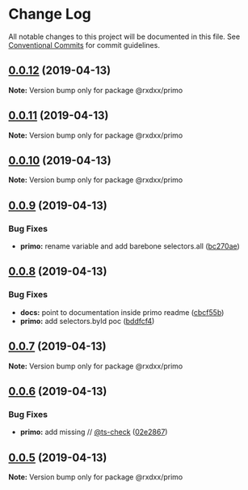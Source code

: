 # Change Log

All notable changes to this project will be documented in this file.
See [Conventional Commits](https://conventionalcommits.org) for commit guidelines.

## [0.0.12](https://github.com/elcoosp/rxdxx/compare/v0.0.11...v0.0.12) (2019-04-13)

**Note:** Version bump only for package @rxdxx/primo





## [0.0.11](https://github.com/elcoosp/rxdxx/compare/v0.0.4...v0.0.11) (2019-04-13)

**Note:** Version bump only for package @rxdxx/primo





## [0.0.10](https://github.com/elcoosp/rxdxx/compare/v0.0.9...v0.0.10) (2019-04-13)

**Note:** Version bump only for package @rxdxx/primo





## [0.0.9](https://github.com/elcoosp/rxdxx/compare/v0.0.8...v0.0.9) (2019-04-13)


### Bug Fixes

* **primo:** rename variable and add barebone selectors.all ([bc270ae](https://github.com/elcoosp/rxdxx/commit/bc270ae))





## [0.0.8](https://github.com/elcoosp/rxdxx/compare/v0.0.7...v0.0.8) (2019-04-13)


### Bug Fixes

* **docs:** point to documentation inside primo readme ([cbcf55b](https://github.com/elcoosp/rxdxx/commit/cbcf55b))
* **primo:** add selectors.byId poc ([bddfcf4](https://github.com/elcoosp/rxdxx/commit/bddfcf4))





## [0.0.7](https://github.com/elcoosp/rxdxx/compare/v0.0.6...v0.0.7) (2019-04-13)

**Note:** Version bump only for package @rxdxx/primo





## [0.0.6](https://github.com/elcoosp/rxdxx/compare/v0.0.5...v0.0.6) (2019-04-13)


### Bug Fixes

* **primo:** add missing // [@ts-check](https://github.com/ts-check) ([02e2867](https://github.com/elcoosp/rxdxx/commit/02e2867))





## [0.0.5](https://github.com/elcoosp/rxdxx/compare/v0.0.4...v0.0.5) (2019-04-13)

**Note:** Version bump only for package @rxdxx/primo
